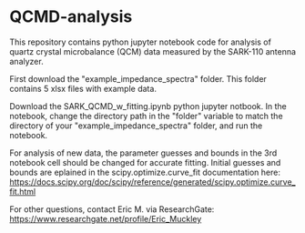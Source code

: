 # QCMD-analysis

This repository contains python jupyter notebook code for analysis of quartz crystal microbalance (QCM) data measured by the SARK-110 antenna analyzer.

First download the "example_impedance_spectra" folder. This folder contains 5 xlsx files with example data.

Download the SARK_QCMD_w_fitting.ipynb python jupyter notbook. In the notebook, change the directory path in the "folder" variable to match the directory of your "example_impedance_spectra" folder, and run the notebook.

For analysis of new data, the parameter guesses and bounds in the 3rd notebook cell should be changed for accurate fitting. Initial guesses and bounds are eplained in the scipy.optimize.curve_fit documentation here:
https://docs.scipy.org/doc/scipy/reference/generated/scipy.optimize.curve_fit.html

For other questions, contact Eric M. via ResearchGate:
https://www.researchgate.net/profile/Eric_Muckley
